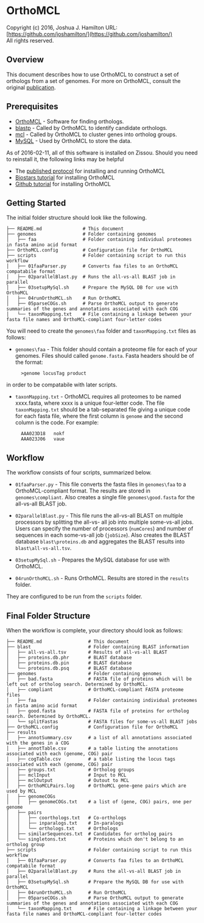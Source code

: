 OrthoMCL
===
Copyright (c) 2016, Joshua J. Hamilton
URL: [https://github.com/joshamilton/](https://github.com/joshamilton/)  
All rights reserved.

Overview
---
This document describes how to use OrthoMCL to construct a set of orthologs from a set of genomes. For more on OrthoMCL, consult the original [publication](http://genome.cshlp.org/content/13/9/2178.full).

Prerequisites
---
* [OrthoMCL](http://www.OrthoMCL.org/OrthoMCL/) - Software for finding orthologs.
* [blastp](http://www.ncbi.nlm.nih.gov/books/NBK279690/) - Called by OrthoMCL to identify candidate orthologs.
* [mcl](http://micans.org/mcl/) - Called by OrthoMCL to cluster genes into ortholog groups.
* [MySQL](https://www.mysql.com/) - Used by OrthoMCL to store the data.

As of 2016-02-11, all of this software is installed on Zissou. Should you need to reinstall it, the following links may be helpful

* The [published protocol](http://onlinelibrary.wiley.com/doi/10.1002/0471250953.bi0612s35/full) for installing and running OrthoMCL
* [Biostars tutorial](https://www.biostars.org/p/120773/) for installing OrthoMCL
* [Github tutorial](https://github.com/apetkau/OrthoMCL-pipeline/blob/master/INSTALL.md) for installing OrthoMCL

Getting Started
---

The initial folder structure should look like the following.

    ├── README.md               # This document
    ├── genomes                 # Folder containing genomes
    │   ├── faa                 # Folder containing individual proteomes in fasta amino acid format
    ├── OrthoMCL.config         # Configuration file for OrthoMCL
    ├── scripts                 # Folder containing script to run this workflow
    │   ├── 01faaParser.py      # Converts faa files to an OrthoMCL compatabile format
    │   ├── 02parallelBlast.py  # Runs the all-vs-all BLAST job in parallel
    │   ├── 03setupMySql.sh     # Prepare the MySQL DB for use with OrthoMCL
    │   ├── 04runOrthoMCL.sh    # Run OrthoMCL
    │   ├── 05parseCOGs.sh      # Parse OrthoMCL output to generate summaries of the genes and annotations associated with each COG
    │   └── taxonMapping.txt    # File containing a linkage between your fasta file names and OrthoMCL-compliant four-letter codes

You will need to create the `genomes\faa` folder and `taxonMapping.txt` files as follows:

* `genomes\faa` - This folder should contain a proteome file for each of your genomes. Files should called `genome.fasta`. Fasta headers should be of the format:

        >genome locusTag product

in order to be compatabile with later scripts.

* `taxonMapping.txt` - OrthoMCL requires all proteomes to be named xxxx.fasta, where xxxx is a unique four-letter code. The file `taxonMapping.txt` should be a tab-separated file giving a unique code for each fasta file, where the first column is `genome` and the second column is the code. For example:

        AAA023D18	nokf
        AAA023J06	vaue

Workflow
---

The workflow consists of four scripts, summarized below.

* `01faaParser.py` - This file converts the fasta files in `genomes\faa` to a OrthoMCL-compliant format. The results are stored in `genomes\compliant`. Also creates a single file `genomes\good.fasta` for the all-vs-all BLAST job.

* `02parallelBlast.py` - This file runs the all-vs-all BLAST on multiple processors by splitting the all-vs- all job into multiple some-vs-all jobs. Users can specify the number of processors (`numCores`) and number of sequences in each some-vs-all job (`jobSize`). Also creates the BLAST database `blast\proteins.db` and aggregates the BLAST results into `blast\all-vs-all.tsv`.

* `03setupMySql.sh` - Prepares the MySQL database for use with OrthoMCL.

* `04runOrthoMCL.sh` - Runs OrthoMCL. Results are stored in the `results` folder.

They are configured to be run from the `scripts` folder.

Final Folder Structure
---

When the workflow is complete, your directory should look as follows:

    ├── README.md                 # This document
    ├── blast                     # Folder containing BLAST information
    │   ├── all-vs-all.tsv        # Results of all-vs-all BLAST
    │   ├── proteins.db.phr       # BLAST database
    │   ├── proteins.db.pin       # BLAST database
    │   └── proteins.db.psq       # BLAST database
    ├── genomes                   # Folder containing genomes
    │   ├── bad.fasta             # FASTA file of proteins which will be left out of ortholog search. Determined by OrthoMCL.
    │   ├── compliant             # OrthoMCL-compliant FASTA proteome files
    │   ├── faa                   # Folder containing individual proteomes in fasta amino acid format
    │   ├── good.fasta            # FASTA file of proteins for ortholog search. Determined by OrthoMCL.
    │   └── splitFastas           # FASTA files for some-vs-all BLAST jobs
    ├── OrthoMCL.config           # Configuration file for OrthoMCL
    ├── results
    │   ├── annotSummary.csv      # a list of all annotations associated with the genes in a COG
    │   ├── annotTable.csv        # a table listing the annotations associated with each (genome, COG) pair
    │   ├── cogTable.csv          # a table listing the locus tags associated with each (genome, COG) pair
    │   ├── groups.txt            # Ortholog groups
    │   ├── mclInput              # Input to MCL
    │   ├── mclOutput             # Outout to MCL
    │   ├── OrthoMCLPairs.log     # OrthoMCL gene-gene pairs which are used by MCL
    │   ├── genomeCOGs
    │   │   ├── genomeCOGs.txt    # a list of (gene, COG) pairs, one per genome
    │   ├── pairs
    │   │   ├── coorthologs.txt   # Co-orthologs
    │   │   ├── inparalogs.txt    # In-paralogs
    │   │   └── orthologs.txt     # Orthologs
    │   ├── similarSequences.txt  # Candidates for ortholog pairs
    │   └── singletons.txt        # Proteins which don't belong to an ortholog group
    ├── scripts                   # Folder containing script to run this workflow
    │   ├── 01faaParser.py        # Converts faa files to an OrthoMCL compatabile format
    │   ├── 02parallelBlast.py    # Runs the all-vs-all BLAST job in parallel
    │   ├── 03setupMySql.sh       # Prepare the MySQL DB for use with OrthoMCL
    │   ├── 04runOrthoMCL.sh      # Run OrthoMCL
    │   ├── 05parseCOGs.sh        # Parse OrthoMCL output to generate summaries of the genes and annotations associated with each COG
    │   └── taxonMapping.txt      # File containing a linkage between your fasta file names and OrthoMCL-compliant four-letter codes
